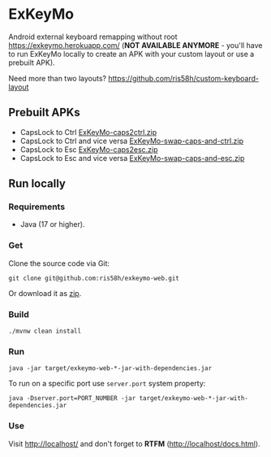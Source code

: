 # ExKeyMo
Android external keyboard remapping without root https://exkeymo.herokuapp.com/ (**NOT AVAILABLE ANYMORE** - you'll have to run ExKeyMo locally to create an APK with your custom layout or use a prebuilt APK).

Need more than two layouts? https://github.com/ris58h/custom-keyboard-layout

## Prebuilt APKs
- CapsLock to Ctrl [ExKeyMo-caps2ctrl.zip](https://github.com/ris58h/exkeymo-web/files/12775514/ExKeyMo-caps2ctrl.zip)
- CapsLock to Ctrl and vice versa [ExKeyMo-swap-caps-and-ctrl.zip](https://github.com/ris58h/exkeymo-web/files/12775516/ExKeyMo-swap-caps-and-ctrl.zip)
- CapsLock to Esc [ExKeyMo-caps2esc.zip](https://github.com/ris58h/exkeymo-web/files/12775515/ExKeyMo-caps2esc.zip)
- CapsLock to Esc and vice versa [ExKeyMo-swap-caps-and-esc.zip](https://github.com/ris58h/exkeymo-web/files/12775517/ExKeyMo-swap-caps-and-esc.zip)

## Run locally

### Requirements
- Java (17 or higher).

### Get
Clone the source code via Git:
```
git clone git@github.com:ris58h/exkeymo-web.git
```
Or download it as [zip](https://github.com/ris58h/exkeymo-web/archive/refs/heads/master.zip).

### Build
```
./mvnw clean install
```

### Run
```
java -jar target/exkeymo-web-*-jar-with-dependencies.jar
```
To run on a specific port use `server.port` system property:
```
java -Dserver.port=PORT_NUMBER -jar target/exkeymo-web-*-jar-with-dependencies.jar
```

### Use
Visit [http://localhost/](http://localhost/) and don't forget to __RTFM__ ([http://localhost/docs.html](http://localhost/docs.html)).
